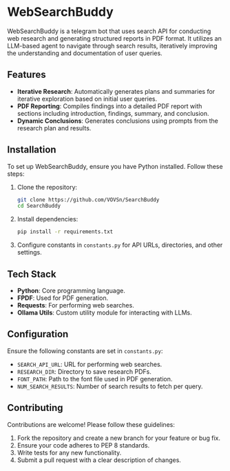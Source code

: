 # WebSearchBuddy
WebSearchBuddy is a telegram bot that uses search API for conducting web research and generating structured reports in PDF format. It utilizes an LLM-based agent to navigate through search results, iteratively improving the understanding and documentation of user queries.

## Features

- **Iterative Research**: Automatically generates plans and summaries for iterative exploration based on initial user queries.
- **PDF Reporting**: Compiles findings into a detailed PDF report with sections including introduction, findings, summary, and conclusion.
- **Dynamic Conclusions**: Generates conclusions using prompts from the research plan and results.

## Installation

To set up WebSearchBuddy, ensure you have Python installed. Follow these steps:

1. Clone the repository:
   ```bash
   git clone https://github.com/VOVSn/SearchBuddy
   cd SearchBuddy
   ```

2. Install dependencies:
   ```bash
   pip install -r requirements.txt
   ```

3. Configure constants in `constants.py` for API URLs, directories, and other settings.

## Tech Stack

- **Python**: Core programming language.
- **FPDF**: Used for PDF generation.
- **Requests**: For performing web searches.
- **Ollama Utils**: Custom utility module for interacting with LLMs.

## Configuration

Ensure the following constants are set in `constants.py`:

- `SEARCH_API_URL`: URL for performing web searches.
- `RESEARCH_DIR`: Directory to save research PDFs.
- `FONT_PATH`: Path to the font file used in PDF generation.
- `NUM_SEARCH_RESULTS`: Number of search results to fetch per query.

## Contributing

Contributions are welcome! Please follow these guidelines:

1. Fork the repository and create a new branch for your feature or bug fix.
2. Ensure your code adheres to PEP 8 standards.
3. Write tests for any new functionality.
4. Submit a pull request with a clear description of changes.

